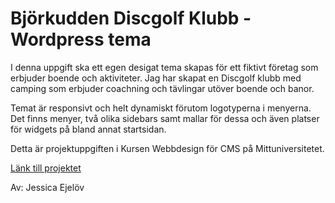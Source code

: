 # Björkudden Discgolf Klubb - Wordpress tema
I denna uppgift ska ett egen desigat tema skapas för ett fiktivt företag som erbjuder boende och aktiviteter.
Jag har skapat en Discgolf klubb med camping som erbjuder coachning och tävlingar utöver boende och banor. 

Temat är responsivt och helt dynamiskt förutom logotyperna i menyerna. Det finns menyer, två olika sidebars samt mallar för dessa och även platser för widgets på bland annat startsidan. 

Detta är projektuppgiften i Kursen Webbdesign för CMS på Mittuniversitetet.

[Länk till projektet](https://studenter.miun.se/~jeej2100/writeable/BDGK/)

Av: Jessica Ejelöv